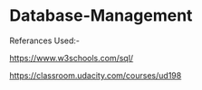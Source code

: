 # Database-Management
Referances Used:-

https://www.w3schools.com/sql/

https://classroom.udacity.com/courses/ud198
